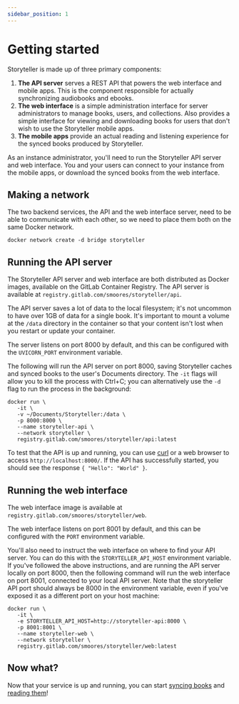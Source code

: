 ```yaml
---
sidebar_position: 1
---
```


# Getting started

Storyteller is made up of three primary components:

1. **The API server** serves a REST API that powers the web interface and mobile
   apps. This is the component responsible for actually synchronizing audiobooks
   and ebooks.
2. **The web interface** is a simple administration interface for server
   administrators to manage books, users, and collections. Also provides a
   simple interface for viewing and downloading books for users that don't wish
   to use the Storyteller mobile apps.
3. **The mobile apps** provide an actual reading and listening experience for
   the synced books produced by Storyteller.

As an instance administrator, you'll need to run the Storyteller API server and
web interface. You and your users can connect to your instance from the mobile
apps, or download the synced books from the web interface.

## Making a network

The two backend services, the API and the web interface server, need to be able
to communicate with each other, so we need to place them both on the same Docker
network.

```shell
docker network create -d bridge storyteller
```

## Running the API server

The Storyteller API server and web interface are both distributed as Docker
images, available on the GitLab Container Registry. The API server is available
at `registry.gitlab.com/smoores/storyteller/api`.

The API server saves a lot of data to the local filesystem; it's not uncommon to
have over 1GB of data for a single book. It's important to mount a volume at the
`/data` directory in the container so that your content isn't lost when you
restart or update your container.

The server listens on port 8000 by default, and this can be configured with the
`UVICORN_PORT` environment variable.

The following will run the API server on port 8000, saving Storyteller caches
and synced books to the user's Documents directory. The `-it` flags will allow
you to kill the process with Ctrl+C; you can alternatively use the `-d` flag to
run the process in the background:

```shell
docker run \
   -it \
   -v ~/Documents/Storyteller:/data \
   -p 8000:8000 \
   --name storyteller-api \
   --network storyteller \
   registry.gitlab.com/smoores/storyteller/api:latest
```

To test that the API is up and running, you can use
[curl](https://curl.se/docs/tutorial.html) or a web browser to access
`http://localhost:8000/`. If the API has successfully started, you should see
the response `{ "Hello": "World" }`.

## Running the web interface

The web interface image is available at
`registry.gitlab.com/smoores/storyteller/web`.

The web interface listens on port 8001 by default, and this can be configured
with the `PORT` environment variable.

You'll also need to instruct the web interface on where to find your API server.
You can do this with the `STORYTELLER_API_HOST` environment variable. If you've
followed the above instructions, and are running the API server locally on port
8000, then the following command will run the web interface on port 8001,
connected to your local API server. Note that the storyteller API port should
always be 8000 in the environment variable, even if you've exposed it as a
different port on your host machine:

```shell
docker run \
   -it \
   -e STORYTELLER_API_HOST=http://storyteller-api:8000 \
   -p 8001:8001 \
   --name storyteller-web \
   --network storyteller \
   registry.gitlab.com/smoores/storyteller/web:latest
```

## Now what?

Now that your service is up and running, you can start
[syncing books](/docs/syncing-books) and
[reading them](/docs/category/reading-your-books)!

